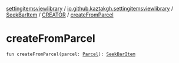 [settingitemsviewlibrary](../../../index.md) / [io.github.kaztakgh.settingitemsviewlibrary](../../index.md) / [SeekBarItem](../index.md) / [CREATOR](index.md) / [createFromParcel](./create-from-parcel.md)

# createFromParcel

`fun createFromParcel(parcel: `[`Parcel`](https://developer.android.com/reference/android/os/Parcel.html)`): `[`SeekBarItem`](../index.md)